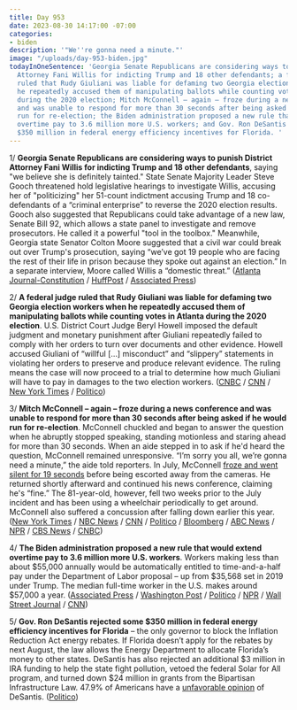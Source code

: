 ```yaml
---
title: Day 953
date: 2023-08-30 14:17:00 -07:00
categories:
- biden
description: '"We''re gonna need a minute."'
image: "/uploads/day-953-biden.jpg"
todayInOneSentence: 'Georgia Senate Republicans are considering ways to punish District
  Attorney Fani Willis for indicting Trump and 18 other defendants; a federal judge
  ruled that Rudy Giuliani was liable for defaming two Georgia election workers when
  he repeatedly accused them of manipulating ballots while counting votes in Atlanta
  during the 2020 election; Mitch McConnell – again – froze during a news conference
  and was unable to respond for more than 30 seconds after being asked if he would
  run for re-election; the Biden administration proposed a new rule that would extend
  overtime pay to 3.6 million more U.S. workers; and Gov. Ron DeSantis rejected some
  $350 million in federal energy efficiency incentives for Florida. '
---
```


1/ **Georgia Senate Republicans are considering ways to punish District Attorney Fani Willis for indicting Trump and 18 other defendants**, saying "we believe she is definitely tainted." State Senate Majority Leader Steve Gooch threatened hold legislative hearings to investigate Willis, accusing her of "politicizing" her 51-count indictment accusing Trump and 18 co-defendants of a “criminal enterprise” to reverse the 2020 election results. Gooch also suggested that Republicans could take advantage of a new law, Senate Bill 92, which allows a state panel to investigate and remove prosecutors. He called it a powerful "tool in the toolbox." Meanwhile, Georgia state Senator Colton Moore suggested that a civil war could break out over Trump's prosecution, saying “we’ve got 19 people who are facing the rest of their life in prison because they spoke out against an election.” In a separate interview, Moore called Willis a “domestic threat.” ([Atlanta Journal-Constitution](https://www.ajc.com/politics/politics-blog/georgia-senate-leader-seeking-ways-to-sanction-tainted-willis-over-trump-charges/PP34EF3CS5B77F5XJ3WMTAW7KQ/) / [HuffPost](https://www.huffpost.com/entry/colton-moore-trump-civil-war_n_64ef1259e4b01033a8287fb5) / [Associated Press](https://apnews.com/article/donald-trump-brian-kemp-georgia-indictment-2d3cc1b7f5a63e2c331daed85ee8b2e0))

2/ **A federal judge ruled that Rudy Giuliani was liable for defaming two Georgia election workers when he repeatedly accused them of manipulating ballots while counting votes in Atlanta during the 2020 election**. U.S. District Court Judge Beryl Howell imposed the default judgment and monetary punishment after Giuliani repeatedly failed to comply with her orders to turn over documents and other evidence. Howell accused Giuliani of “willful \[...\] misconduct” and “slippery” statements in violating her orders to preserve and produce relevant evidence. The ruling means the case will now proceed to a trial to determine how much Giuliani will have to pay in damages to the two election workers. ([CNBC](https://www.cnbc.com/2023/08/30/judge-orders-default-judgment-sanctions-against-rudy-giuliani-in-election-workers-lawsuit.html) / [CNN](https://www.cnn.com/2023/08/30/politics/rudy-giuliani-georgia-election-workers/index.html) / [New York Times](https://www.nytimes.com/2023/08/30/us/politics/giuliani-defamation-georgia.html) / [Politico](https://www.politico.com/news/2023/08/30/judge-rules-giuliani-is-liable-for-defaming-georgia-election-workers-orders-sanctions-00113462))

3/ **Mitch McConnell – again – froze during a news conference and was unable to respond for more than 30 seconds after being asked if he would run for re-election**. McConnell chuckled and began to answer the question when he abruptly stopped speaking, standing motionless and staring ahead for more than 30 seconds. When an aide stepped in to ask if he'd heard the question, McConnell remained unresponsive. “I’m sorry you all, we’re gonna need a minute,” the aide told reporters. In July, McConnell [froze and went silent for 19 seconds](https://whatthefuckjusthappenedtoday.com/2023/07/27/day-919/#3-mitch-mcconnell-was-escorted-away) before being escorted away from the cameras. He returned shortly afterward and continued his news conference, claiming he's “fine.” The 81-year-old, however, fell two weeks prior to the July incident and has been using a wheelchair periodically to get around. McConnell also suffered a concussion after falling down earlier this year. ([New York Times](https://www.nytimes.com/2023/08/30/us/politics/mitch-mcconnell-freeze-kentucky.html) / [NBC News](https://www.nbcnews.com/politics/congress/sen-mitch-mcconnell-appears-freeze-kentucky-event-rcna102583) / [CNN](https://www.cnn.com/2023/08/30/politics/mitch-mcconnell/) / [Politico](https://www.politico.com/news/2023/08/30/mcconnell-freezes-again-during-kentucky-press-conference-00113500) / [Bloomberg](https://www.bloomberg.com/news/articles/2023-08-30/mcconnell-appears-to-freeze-again-in-kentucky-appearance?sref=MIBMEEoj) / [ABC News](https://abcnews.go.com/Politics/mcconnell-appears-freeze-press-conference/story?id=102761372) / [NPR](https://www.npr.org/2023/08/30/1196834904/mcconnell-freezes-again) / [CBS News](https://www.cbsnews.com/news/mitch-mcconnell-appears-to-freeze-again-exchange-with-reporters/) / [CNBC](https://www.cnbc.com/2023/08/30/mitch-mcconnell-freezes-struggles-to-speak-in-second-incident-this-summer.html))

4/ **The Biden administration proposed a new rule that would extend overtime pay to 3.6 million more U.S. workers**. Workers making less than about $55,000 annually would be automatically entitled to time-and-a-half pay under the Department of Labor proposal – up from $35,568 set in 2019 under Trump. The median full-time worker in the U.S. makes around $57,000 a year. ([Associated Press](https://apnews.com/article/work-labor-overtime-pay-biden-ba1613a766bd45c4f15650bb7d361063) / [Washington Post](https://www.washingtonpost.com/business/2023/08/30/overtime-managers-rule-biden/) / [Politico](https://www.politico.com/news/2023/08/30/biden-labor-department-over-time-00113457) / [NPR](https://www.npr.org/2023/08/30/1196775478/salaried-workers-overtime-pay-workers-rights) / [Wall Street Journal](https://www.wsj.com/economy/jobs/overtime-pay-to-be-extended-to-millions-of-workers-under-biden-administration-plan-115ca862?mod=followamazon) / [CNN](https://www.cnn.com/2023/08/30/politics/overtime-pay-salaried-workers-biden/))

5/ **Gov. Ron DeSantis rejected some $350 million in federal energy efficiency incentives for Florida** – the only governor to block the Inflation Reduction Act energy rebates. If Florida doesn’t apply for the rebates by next August, the law allows the Energy Department to allocate Florida’s money to other states. DeSantis has also rejected an additional $3 million in IRA funding to help the state fight pollution, vetoed the federal Solar for All program, and turned down $24 million in grants from the Bipartisan Infrastructure Law. 47.9% of Americans have a [unfavorable opinion](https://projects.fivethirtyeight.com/polls/favorability/ron-desantis/) of DeSantis. ([Politico](https://www.politico.com/news/2023/08/30/desantis-refuses-biden-climate-ira-money-00113397))